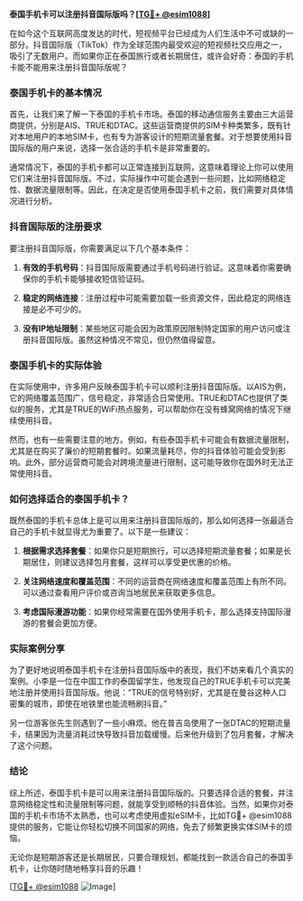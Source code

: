 **泰国手机卡可以注册抖音国际版吗？[[TG💪+ @esim1088](https://t.me/s/esim1088)]**

在如今这个互联网高度发达的时代，短视频平台已经成为人们生活中不可或缺的一部分。抖音国际版（TikTok）作为全球范围内最受欢迎的短视频社交应用之一，吸引了无数用户。而如果你正在泰国旅行或者长期居住，或许会好奇：泰国的手机卡能不能用来注册抖音国际版呢？

### 泰国手机卡的基本情况

首先，让我们来了解一下泰国的手机卡市场。泰国的移动通信服务主要由三大运营商提供，分别是AIS、TRUE和DTAC。这些运营商提供的SIM卡种类繁多，既有针对本地用户的本地SIM卡，也有专为游客设计的短期流量套餐。对于想要使用抖音国际版的用户来说，选择一张合适的手机卡是非常重要的。

通常情况下，泰国的手机卡都可以正常连接到互联网，这意味着理论上你可以使用它们来注册抖音国际版。不过，实际操作中可能会遇到一些问题，比如网络稳定性、数据流量限制等。因此，在决定是否使用泰国手机卡之前，我们需要对具体情况进行分析。

### 抖音国际版的注册要求

要注册抖音国际版，你需要满足以下几个基本条件：

1. **有效的手机号码**：抖音国际版需要通过手机号码进行验证。这意味着你需要确保你的手机卡能够接收短信验证码。
   
2. **稳定的网络连接**：注册过程中可能需要加载一些资源文件，因此稳定的网络连接是必不可少的。

3. **没有IP地址限制**：某些地区可能会因为政策原因限制特定国家的用户访问或注册抖音国际版。虽然这种情况不常见，但仍然值得留意。

### 泰国手机卡的实际体验

在实际使用中，许多用户反映泰国手机卡可以顺利注册抖音国际版。以AIS为例，它的网络覆盖范围广，信号稳定，非常适合日常使用。TRUE和DTAC也提供了类似的服务，尤其是TRUE的WiFi热点服务，可以帮助你在没有蜂窝网络的情况下继续使用抖音。

然而，也有一些需要注意的地方。例如，有些泰国手机卡可能会有数据流量限制，尤其是在购买了廉价的短期套餐时。如果流量耗尽，你的抖音体验可能会受到影响。此外，部分运营商可能会对跨境流量进行限制，这可能导致你在国外时无法正常使用抖音。

### 如何选择适合的泰国手机卡？

既然泰国的手机卡总体上是可以用来注册抖音国际版的，那么如何选择一张最适合自己的手机卡就显得尤为重要了。以下是一些建议：

1. **根据需求选择套餐**：如果你只是短期旅行，可以选择短期流量套餐；如果是长期居住，则建议选择包月套餐，这样可以享受更优惠的价格。

2. **关注网络速度和覆盖范围**：不同的运营商在网络速度和覆盖范围上有所不同。可以通过查看用户评价或咨询当地居民来获取更多信息。

3. **考虑国际漫游功能**：如果你经常需要在国外使用手机卡，那么选择支持国际漫游的套餐会更加方便。

### 实际案例分享

为了更好地说明泰国手机卡在注册抖音国际版中的表现，我们不妨来看几个真实的案例。小李是一位在中国工作的泰国留学生，他发现自己的TRUE手机卡可以完美地注册并使用抖音国际版。他说：“TRUE的信号特别好，尤其是在曼谷这种人口密集的城市，即使在地铁里也能流畅刷抖音。”

另一位游客张先生则遇到了一些小麻烦。他在普吉岛使用了一张DTAC的短期流量卡，结果因为流量消耗过快导致抖音加载缓慢。后来他升级到了包月套餐，才解决了这个问题。

### 结论

综上所述，泰国手机卡是可以用来注册抖音国际版的。只要选择合适的套餐，并注意网络稳定性和流量限制等问题，就能享受到顺畅的抖音体验。当然，如果你对泰国的手机卡市场不太熟悉，也可以考虑使用虚拟eSIM卡，比如TG💪+ @esim1088提供的服务，它能让你轻松切换不同国家的网络，免去了频繁更换实体SIM卡的烦恼。

无论你是短期游客还是长期居民，只要合理规划，都能找到一款适合自己的泰国手机卡，让你随时随地畅享抖音的乐趣！

[[TG💪+ @esim1088](https://t.me/s/esim1088) ![Image](https://i.postimg.cc/4NQfJmqS/Snipaste-2025-05-13-00-14-12.png)]
